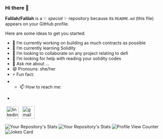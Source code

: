 ### Hi there 👋


**Falilah/Falilah** is a ✨ _special_ ✨ repository because its `README.md` (this file) appears on your GitHub profile.

Here are some ideas to get you started:

- 🔭 I’m currently working on building as much contracts as possible 
- 🌱 I’m currently learning Solidity
- 👯 I’m looking to collaborate on any project relating to defi
- 🤔 I’m looking for help with reading your solidity codes 
- 💬 Ask me about ...
- 😄 Pronouns: she/her
- ⚡ Fun fact: 
- - 📫 How to reach me: <br>
- <p align="left"><a href="https://twitter.com/iamephraim_js%22%3E<img src="https://cdn.jsdelivr.net/npm/simple-icons@v3/icons/twitter.svg" alt="twitter" height="40" style="vertical-align:top; margin:4px"></a>
 <a href="https://linkedin.com/in/falilat-owolabi" target="_blank" rel="noopener noreferrer"> <img src="https://cdn.jsdelivr.net/npm/simple-icons@v3/icons/linkedin.svg" alt="linkedin" height="40" style="vertical-align:top; margin:4px"></a>
 <a href="falilatowolabi0@gmail.com"> <img src="https://cdn.jsdelivr.net/npm/simple-icons@v3/icons/gmail.svg" alt="gmail" height="40" style="vertical-align:top; margin:4px"></a></p>
![Your Repository's Stats](https://github-readme-stats.vercel.app/api?username=Falilah&show_icons=true)
![Your Repository's Stats](https://github-readme-stats.vercel.app/api/top-langs/?username=Falilah&theme=blue-green)
![Profile View Counter](https://komarev.com/ghpvc/?username=Falilah)
![Jokes Card](https://readme-jokes.vercel.app/api)


